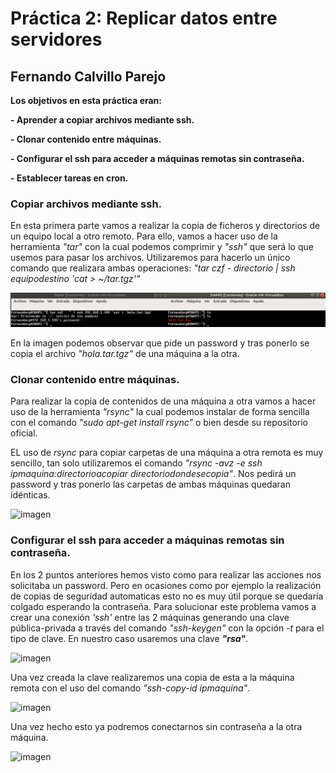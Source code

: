 # Práctica 2: Replicar datos entre servidores
## Fernando Calvillo Parejo

**Los objetivos en esta práctica eran:** 

**- Aprender a copiar archivos mediante ssh.**

**- Clonar contenido entre máquinas.**

**- Configurar el ssh para acceder a máquinas remotas sin contraseña.**

**- Establecer tareas en cron.**

### Copiar archivos mediante ssh.

En esta primera parte vamos a realizar la copia de ficheros y directorios de un equipo local a otro remoto. Para ello, vamos a hacer uso de la herramienta *"tar"* con la cual podemos comprimir y *"ssh"* que será lo que usemos para pasar los archivos.
Utilizaremos para hacerlo un único comando que realizara ambas operaciones: *"tar czf - directorio | ssh equipodestino 'cat > ~/tar.tgz'"*

![imagen](https://github.com/FernandoCP/SWAP/blob/master/Práctica2/img/TAR.png)

En la imagen podemos observar que pide un password y tras ponerlo se copia el archivo *"hola.tar.tgz"* de una máquina a la otra.


### Clonar contenido entre máquinas.

Para realizar la copia de contenidos de una máquina a otra vamos a hacer uso de la herramienta *"rsync"* la cual podemos instalar de forma sencilla con el comando *"sudo apt-get install rsync"* o bien desde su repositorio oficial.

EL uso de *rsync* para copiar carpetas de una máquina a otra remota es muy sencillo, tan solo utilizaremos el comando *"rsync -avz -e ssh ipmaquina:directorioacopiar directoriodondesecopia"*. Nos pedirá un password y tras ponerlo las carpetas de ambas máquinas quedaran idénticas. 

![imagen](https://github.com/FernandoCP/SWAP/blob/master/Práctica2/img/RSYNC.png)

### Configurar el ssh para acceder a máquinas remotas sin contraseña.

En los 2 puntos anteriores hemos visto como para realizar las acciones nos solicitaba un password. Pero en ocasiones como por ejemplo la realización de copias de seguridad automaticas esto no es muy útil porque se quedaría colgado esperando la contraseña.
Para solucionar este problema vamos a crear una conexión *'ssh'* entre las 2 máquinas generando una clave pública-privada a través del comando *"ssh-keygen"* con la opción *-t* para el tipo de clave. En nuestro caso usaremos una clave ***"rsa"***.


![imagen](https://github.com/FernandoCP/SWAP/blob/master/Práctica2/img/CCLAVESSH.png)

Una vez creada la clave realizaremos una copia de esta a la máquina remota con el uso del comando *"ssh-copy-id
ipmaquina"*.

![imagen](https://github.com/FernandoCP/SWAP/blob/master/Práctica2/img/ADDKEY.png)

Una vez hecho esto ya podremos conectarnos sin contraseña a la otra máquina.

![imagen](https://github.com/FernandoCP/SWAP/blob/master/Práctica2/img/PruebaSSH.png)


